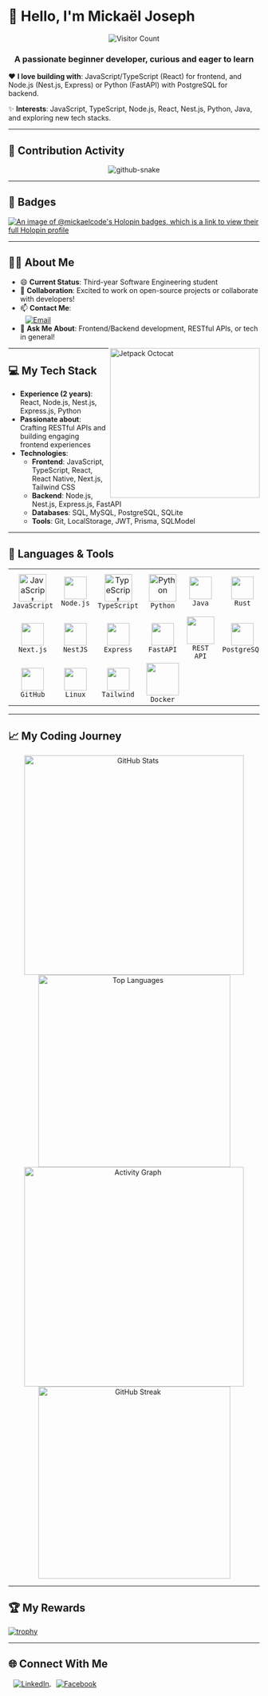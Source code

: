 # 👋 Hello, I'm Mickaël Joseph

<p align="center">
  <img src="https://visitor-badge.laobi.icu/badge?page_id=Mickaelcode.Mickaelcode&left_color=royalblue&right_color=black" alt="Visitor Count"/>
</p>
<h3 align="center">A passionate beginner developer, curious and eager to learn</h3>

❤️ **I love building with**: JavaScript/TypeScript (React) for frontend, and Node.js (Nest.js, Express) or Python (FastAPI) with PostgreSQL for backend.

✨ **Interests**: JavaScript, TypeScript, Node.js, React, Nest.js, Python, Java, and exploring new tech stacks.

---

## 🌟 Contribution Activity
<div align="center">
  <picture>
    <source media="(prefers-color-scheme: dark)" srcset="https://raw.githubusercontent.com/mickaelcode/mickaelcode/output/github-contribution-grid-snake-dark.svg" />
    <source media="(prefers-color-scheme: light)" srcset="https://raw.githubusercontent.com/mickaelcode/mickaelcode/output/git-contribution-grid-snake.svg" />
    <img alt="github-snake" src="https://raw.githubusercontent.com/mickaelcode/mickaelcode/output/git-contribution-grid-snake.svg" />
  </picture>
</div>

---

## 🏅 Badges
[![An image of @mickaelcode's Holopin badges, which is a link to view their full Holopin profile](https://holopin.me/mickaelcode)](https://holopin.io/@mickaelcode)

---

## 🙋‍♂️ About Me
- 😄 **Current Status**: Third-year Software Engineering student  
- 🔭 **Collaboration**: Excited to work on open-source projects or collaborate with developers!  
- 📫 **Contact Me**:  
  <a href="mailto:mickaelandriana06@gmail.com">
    <img src="https://img.shields.io/badge/Email-%23E91E63?style=for-the-badge&logo=gmail&logoColor=white" alt="Email" style="vertical-align: middle; margin-left: 10px;" />
  </a>
- 💬 **Ask Me About**: Frontend/Backend development, RESTful APIs, or tech in general!  

<img align="right" src="https://octodex.github.com/images/jetpacktocat.png" width="300" alt="Jetpack Octocat">

---

## 💻 My Tech Stack
- **Experience (2 years)**: React, Node.js, Nest.js, Express.js, Python  
- **Passionate about**: Crafting RESTful APIs and building engaging frontend experiences  
- **Technologies**:  
  - **Frontend**: JavaScript, TypeScript, React, React Native, Next.js, Tailwind CSS  
  - **Backend**: Node.js, Nest.js, Express.js, FastAPI  
  - **Databases**: SQL, MySQL, PostgreSQL, SQLite  
  - **Tools**: Git, LocalStorage, JWT, Prisma, SQLModel  

---

## 🚀 Languages & Tools

<table align="center">
  <tbody>
    <tr>
      <td align="center" width="90">
        <a target="_blank" href="https://www.javascript.com/">
          <img src="https://techstack-generator.vercel.app/js-icon.svg" alt="JavaScript" width="55" height="55">
        </a>
        <br><code>JavaScript</code>
      </td>
      <td align="center" width="90">
        <a target="_blank" href="https://nodejs.org/">
          <img src="https://skillicons.dev/icons?i=nodejs" width="45" height="45">
        </a>
        <br><code>Node.js</code>
      </td>
      <td align="center" width="90">
        <a target="_blank" href="https://www.typescriptlang.org/">
          <img src="https://techstack-generator.vercel.app/ts-icon.svg" alt="TypeScript" width="55" height="55">
        </a>
        <br><code>TypeScript</code>
      </td>
      <td align="center" width="90">
        <a target="_blank" href="https://www.python.org/">
          <img src="https://techstack-generator.vercel.app/python-icon.svg" alt="Python" width="55" height="55">
        </a>
        <br><code>Python</code>
      </td>
      <td align="center" width="90">
        <a target="_blank" href="https://www.java.com/">
          <img src="https://skillicons.dev/icons?i=java" width="45" height="45">
        </a>
        <br><code>Java</code>
      </td>
      <td align="center" width="90">
        <a target="_blank" href="https://www.rust-lang.org/">
          <img src="https://skillicons.dev/icons?i=rust" width="45" height="45">
        </a>
        <br><code>Rust</code>
      </td>
      <td align="center" width="90">
        <a target="_blank" href="https://reactjs.org/">
          <img src="https://techstack-generator.vercel.app/react-icon.svg" width="55" height="55">
        </a>
        <br><code>React</code>
      </td>
      <td align="center" width="90">
        <a target="_blank" href="https://reactnative.dev/">
          <img src="https://techstack-generator.vercel.app/react-icon.svg" width="55" height="55">
        </a>
        <br><code>React Native</code>
      </td>
    </tr>
    <tr>
      <td align="center" width="90">
        <a target="_blank" href="https://nextjs.org/">
          <img src="https://skillicons.dev/icons?i=nextjs" width="45" height="45">
        </a>
        <br><code>Next.js</code>
      </td>
      <td align="center" width="90">
        <a target="_blank" href="https://nestjs.com/">
          <img src="https://skillicons.dev/icons?i=nestjs" width="45" height="45">
        </a>
        <br><code>NestJS</code>
      </td>
      <td align="center" width="90">
        <a target="_blank" href="https://expressjs.com/">
          <img src="https://skillicons.dev/icons?i=express" width="45" height="45">
        </a>
        <br><code>Express</code>
      </td>
      <td align="center" width="90">
        <a target="_blank" href="https://fastapi.tiangolo.com/">
          <img src="https://skillicons.dev/icons?i=fastapi" width="45" height="45">
        </a>
        <br><code>FastAPI</code>
      </td>
      <td align="center" width="90">
        <a target="_blank" href="https://restfulapi.net/">
          <img src="https://techstack-generator.vercel.app/restapi-icon.svg" width="55" height="55">
        </a>
        <br><code>REST API</code>
      </td>
      <td align="center" width="90">
        <a target="_blank" href="https://www.postgresql.org/">
          <img src="https://skillicons.dev/icons?i=postgres" width="45" height="45">
        </a>
        <br><code>PostgreSQL</code>
      </td>
      <td align="center" width="90">
        <a target="_blank" href="https://www.mysql.com/">
          <img src="https://techstack-generator.vercel.app/mysql-icon.svg" width="55" height="55">
        </a>
        <br><code>MySQL</code>
      </td>
      <td align="center" width="90">
        <a target="_blank" href="https://git-scm.com/">
          <img src="https://skillicons.dev/icons?i=git" width="45" height="45">
        </a>
        <br><code>Git</code>
      </td>
    </tr>
    <tr>
      <td align="center" width="90">
        <a target="_blank" href="https://github.com/">
          <img src="https://skillicons.dev/icons?i=github" width="45" height="45">
        </a>
        <br><code>GitHub</code>
      </td>
      <td align="center" width="90">
        <a target="_blank" href="https://www.linux.org/">
          <img src="https://skillicons.dev/icons?i=linux" width="45" height="45">
        </a>
        <br><code>Linux</code>
      </td>
      <td align="center" width="90">
        <a target="_blank" href="https://tailwindcss.com/">
          <img src="https://skillicons.dev/icons?i=tailwind" width="45" height="45">
        </a>
        <br><code>Tailwind</code>
      </td>
      <td align="center" width="90">
        <a target="_blank" href="https://www.docker.com/">
          <img src="https://techstack-generator.vercel.app/docker-icon.svg" width="65" height="65">
        </a>
        <br><code>Docker</code>
      </td>
    </tr>
  </tbody>
</table>

---

## 📈 My Coding Journey
<div align="center">
  <img width="440px" src="https://github-readme-stats.vercel.app/api?username=Mickael-Andjtv&show_icons=true&theme=onedark" alt="GitHub Stats">
  <img width="385px" src="https://github-readme-stats.anuraghazra1.vercel.app/api/top-langs/?username=Mickael-Andjtv&layout=compact&theme=onedark" alt="Top Languages">
  <img width="440px" src="https://github-readme-activity-graph.vercel.app/graph?username=Mickael-Andjtv&theme=github" alt="Activity Graph">
  <img width="385px" src="https://github-readme-streak-stats.herokuapp.com/?user=Mickael-Andjtv&theme=onedark" alt="GitHub Streak">
</div>

---

## 🏆 My Rewards
[![trophy](https://github-profile-trophy.vercel.app/?username=Mickael-Andjtv&theme=onedark)](https://github.com/ryo-ma/github-profile-trophy)

---

## 🌐 Connect With Me
<p align="left">
  <a href="https://www.linkedin.com/in/mickael-andriana-1645302b0?utm_source=share&utm_campaign=share_via&utm_content=profile&utm_medium=android_app" target="blank">
    <img src="https://img.shields.io/badge/LinkedIn-0077B5?style=for-the-badge&logo=linkedin&logoColor=white" alt="LinkedIn" style="vertical-align: middle; margin-left: 10px;" />
  </a>
  <a href="https://www.facebook.com/profile.php?id=100083645335534" target="blank">
    <img src="https://img.shields.io/badge/Facebook-1877F2?style=for-the-badge&logo=facebook&logoColor=white" alt="Facebook" style="vertical-align: middle; margin-left: 10px;" />
  </a>
</p>
